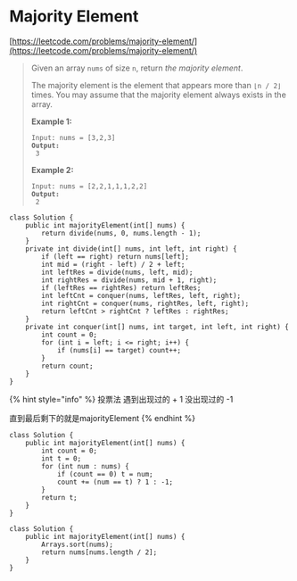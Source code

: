 # Majority Element

[https://leetcode.com/problems/majority-element/](https://leetcode.com/problems/majority-element/)

> Given an array `nums` of size `n`, return _the majority element_.
>
> The majority element is the element that appears more than `⌊n / 2⌋` times. You may assume that the majority element always exists in the array.
>
> &#x20;
>
> **Example 1:**
>
> <pre><code>Input: nums = [3,2,3]
> <strong>Output:
> </strong> 3</code></pre>
>
> **Example 2:**
>
> <pre><code>Input: nums = [2,2,1,1,1,2,2]
> <strong>Output:
> </strong> 2</code></pre>

```
class Solution {
    public int majorityElement(int[] nums) {
        return divide(nums, 0, nums.length - 1);
    }
    private int divide(int[] nums, int left, int right) {
        if (left == right) return nums[left];
        int mid = (right - left) / 2 + left;
        int leftRes = divide(nums, left, mid);
        int rightRes = divide(nums, mid + 1, right);
        if (leftRes == rightRes) return leftRes;
        int leftCnt = conquer(nums, leftRes, left, right);
        int rightCnt = conquer(nums, rightRes, left, right);
        return leftCnt > rightCnt ? leftRes : rightRes;
    }
    private int conquer(int[] nums, int target, int left, int right) {
        int count = 0;
        for (int i = left; i <= right; i++) {
            if (nums[i] == target) count++;
        }
        return count;
    }
}
```

{% hint style="info" %}
投票法 遇到出现过的 + 1 没出现过的 -1&#x20;

直到最后剩下的就是majorityElement
{% endhint %}

```
class Solution {
    public int majorityElement(int[] nums) {
        int count = 0;
        int t = 0;
        for (int num : nums) {
            if (count == 0) t = num;
            count += (num == t) ? 1 : -1;
        }
        return t;
    }
}
```

```
class Solution {
    public int majorityElement(int[] nums) {
        Arrays.sort(nums);
        return nums[nums.length / 2];
    }
}
```
